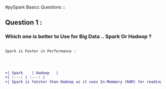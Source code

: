 #pySpark Basicc Questions ::

## Question 1 :
### Which one is better to Use for Big Data .. Spark Or Hadoop ?


```diff

Spark is Faster in Performance :




+| Spark    | Hadoop   |
+| :---: | :---: |
+| Spark is fatster than Hadoop as it uses In-Memmory (RAM) for reading and writing data. ok ok ok | The Hadoop use disks for intermediate Read and Write.   |
